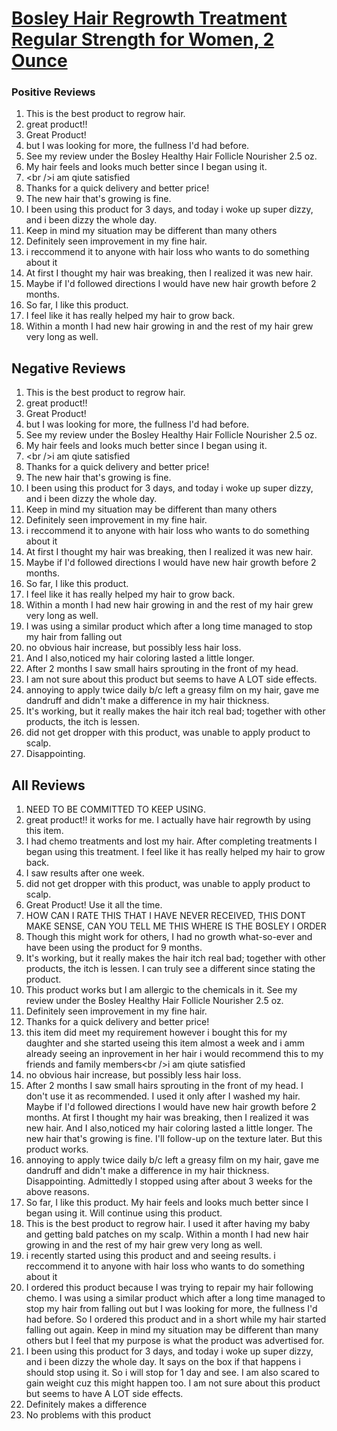 # [Bosley Hair Regrowth Treatment Regular Strength for Women, 2 Ounce](https://products.checkmycream.com/products/Bosley-Hair-Regrowth-Treatment-Regular-Strength-for-Women-2-Ounce.html)

### Positive Reviews

<ol>
      <li>This is the best product to regrow hair.</li>
      <li>great product!!</li>
      <li>Great Product!</li>
      <li>but I was looking for more, the fullness I&#x27;d had before.</li>
      <li>See my review under the Bosley Healthy Hair Follicle Nourisher 2.5 oz.</li>
      <li>My hair feels and looks much better since I began using it.  </li>
      <li>&lt;br /&gt;i am qiute satisfied</li>
      <li>Thanks for a quick delivery and better price!</li>
      <li>The new hair that&#x27;s growing is fine.</li>
      <li>I been using this product for 3 days, and today i woke up super dizzy, and i been dizzy the whole day.</li>
      <li>Keep in mind my situation may be different than many others</li>
      <li>Definitely seen improvement in my fine hair.</li>
      <li>i reccommend it to anyone with hair loss who wants to do something about it</li>
      <li>At first I thought my hair was breaking, then I realized it was new hair.</li>
      <li>Maybe if I&#x27;d followed directions I would have new hair growth before 2 months.</li>
      <li>So far, I like this product.  </li>
      <li>I feel like it has really helped my hair to grow back.</li>
      <li>Within a month I had new hair growing in and the rest of my hair grew very long as well.</li>
</ol>


<h2>Negative Reviews</h2>
<ol>
<li> This is the best product to regrow hair.</li>
<li> great product!!</li>
<li> Great Product!</li>
<li> but I was looking for more, the fullness I&#x27;d had before.</li>
<li> See my review under the Bosley Healthy Hair Follicle Nourisher 2.5 oz.</li>
<li> My hair feels and looks much better since I began using it.  </li>
<li> &lt;br /&gt;i am qiute satisfied</li>
<li> Thanks for a quick delivery and better price!</li>
<li> The new hair that&#x27;s growing is fine.</li>
<li> I been using this product for 3 days, and today i woke up super dizzy, and i been dizzy the whole day.</li>
<li> Keep in mind my situation may be different than many others</li>
<li> Definitely seen improvement in my fine hair.</li>
<li> i reccommend it to anyone with hair loss who wants to do something about it</li>
<li> At first I thought my hair was breaking, then I realized it was new hair.</li>
<li> Maybe if I&#x27;d followed directions I would have new hair growth before 2 months.</li>
<li> So far, I like this product.  </li>
<li> I feel like it has really helped my hair to grow back.</li>
<li> Within a month I had new hair growing in and the rest of my hair grew very long as well.</li>
<li> I was using a similar product which after a long time managed to stop my hair from falling out</li>
<li> no obvious hair increase, but possibly less hair loss.</li>
<li> And I also,noticed my hair coloring lasted a little longer.</li>
<li> After 2 months I saw small hairs sprouting in the front of my head.</li>
<li> I am not sure about this product but seems to have A LOT side effects.</li>
<li> annoying to apply twice daily b/c left a greasy film on my hair, gave me dandruff and didn&#x27;t make a difference in my hair thickness.</li>
<li> It&#x27;s working, but it really makes the hair itch real bad; together with other products, the itch is lessen.  </li>
<li> did not get dropper with this product, was unable to apply product to scalp.</li>
<li> Disappointing.</li>
</ol>

<h2>All Reviews</h2>

<ol>
    <li> NEED TO BE COMMITTED TO KEEP USING.</li>
    <li> great product!! it works for me. I actually have hair regrowth by using this item.</li>
    <li> I had chemo treatments and lost my hair. After completing treatments I began using this treatment.  I feel like it has really helped my hair to grow back.</li>
    <li> I saw results after one week.</li>
    <li> did not get dropper with this product, was unable to apply product to scalp.</li>
    <li> Great Product! Use it all the time.</li>
    <li> HOW CAN I RATE THIS THAT I HAVE NEVER RECEIVED, THIS DONT MAKE SENSE, CAN YOU TELL ME THIS WHERE IS THE BOSLEY I ORDER</li>
    <li> Though this might work for others, I had no growth what-so-ever and have been using the product for 9 months.</li>
    <li> It&#x27;s working, but it really makes the hair itch real bad; together with other products, the itch is lessen.  I can truly see a different since stating the product.</li>
    <li> This product works but I am allergic to the chemicals in it.  See my review under the Bosley Healthy Hair Follicle Nourisher 2.5 oz.</li>
    <li> Definitely seen improvement in my fine hair.</li>
    <li> Thanks for a quick delivery and better price!</li>
    <li> this item did meet my requirement however i bought this for my daughter and she started useing this item almost a week and i amm already seeing an inprovement in her hair i would recommend this to my friends and family members&lt;br /&gt;i am qiute satisfied</li>
    <li> no obvious hair increase, but possibly less hair loss.</li>
    <li> After 2 months I saw small hairs sprouting in the front of my head. I don&#x27;t use it as recommended. I used it only after I washed my hair. Maybe if I&#x27;d followed directions I would have new hair growth before 2 months. At first I thought my hair was breaking, then I realized it was new hair. And I also,noticed my hair coloring lasted a little longer. The new hair that&#x27;s growing is fine. I&#x27;ll follow-up on the texture later. But this product works.</li>
    <li> annoying to apply twice daily b/c left a greasy film on my hair, gave me dandruff and didn&#x27;t make a difference in my hair thickness. Disappointing. Admittedly I stopped using after about 3 weeks for the above reasons.</li>
    <li> So far, I like this product.  My hair feels and looks much better since I began using it.  Will continue using this product.</li>
    <li> This is the best product to regrow hair. I used it after having my baby and getting bald patches on my scalp. Within a month I had new hair growing in and the rest of my hair grew very long as well.</li>
    <li> i recently started using this product and and seeing results. i reccommend it to anyone with hair loss who wants to do something about it</li>
    <li> I ordered this product because I was trying to repair my hair following chemo. I was using a similar product which after a long time managed to stop my hair from falling out but I was looking for more, the fullness I&#x27;d had before. So I ordered this product and in a short while my hair started falling out again. Keep in mind my situation may be different than many others but I feel that my purpose is what the product was advertised for.</li>
    <li> I been using this product for 3 days, and today i woke up super dizzy, and i been dizzy the whole day. It says on the box if that happens i should stop using it. So i will stop for 1 day and see. I am also scared to gain weight cuz this might happen too. I am not sure about this product but seems to have A LOT side effects.</li>
    <li> Definitely makes a difference</li>
    <li> No problems with this product</li>
</ol>




